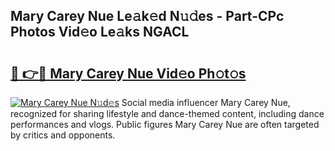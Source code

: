 ## Mary Carey Nue Le𝚊k𝚎d N𝚞𝚍es - Part-CPc Photos Vid𝚎o Le𝚊ks NGACL

# <h2><a href="http://fb450dr.evod.top/?m=Mary+Carey+Nue">🔗 👉🔴 Mary Carey Nue Vid𝚎o Ph𝚘t𝚘s</a></h2>

[![Mary Carey Nue N𝚞d𝚎s](https://i.imgur.com/8V9OHl7.gif)](http://fb450dr.evod.top/?m=Mary+Carey+Nue)
Social media influencer Mary Carey Nue, recognized for sharing lifestyle and dance-themed content, including dance performances and vlogs. Public figures Mary Carey Nue are often targeted by critics and opponents. 
